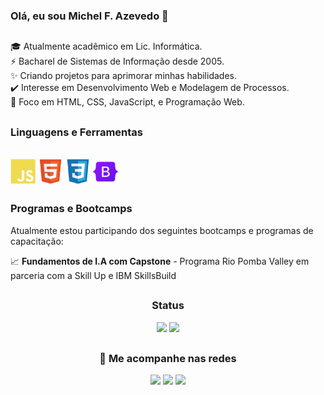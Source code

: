 ### Olá, eu sou Michel F. Azevedo 👋

##

🎓 Atualmente acadêmico em Lic. Informática.<br/>
⚡ Bacharel de Sistemas de Informação desde 2005.<br/>
✨ Criando projetos para aprimorar minhas habilidades.<br/>
✔️ Interesse em Desenvolvimento Web e Modelagem de Processos.<br/>
🎯 Foco em HTML, CSS, JavaScript, e Programação Web.<br/>

## <h3 align="left"> Linguagens e Ferramentas </h3>

<div style="display: inline_block"><br/>
  <img align="center" alt="Michel-Js" height="40" width="40" src="https://raw.githubusercontent.com/devicons/devicon/master/icons/javascript/javascript-plain.svg">
  <img align="center" alt="Michel-HTML" height="40" width="40" src="https://raw.githubusercontent.com/devicons/devicon/master/icons/html5/html5-original.svg">
  <img align="center" alt="Michel-CSS" height="40" width="40" src="https://raw.githubusercontent.com/devicons/devicon/master/icons/css3/css3-original.svg">
  <img align="center" alt="Michel-BOOTSTRAP" height="40" width="40" src="https://raw.githubusercontent.com/devicons/devicon/master/icons/bootstrap/bootstrap-original.svg">
</div>

## <h3 align="left"> Programas e Bootcamps </h3>

<p align="left"> Atualmente estou participando dos seguintes bootcamps e programas de capacitação:</p>

<div align="left">
  📈 <b>Fundamentos de I.A com Capstone</b> - Programa Rio Pomba Valley em parceria com a Skill Up e IBM SkillsBuild<br>
 
</div>

## <h3 align="center"> Status </h3>

<p align="center">
   <img height="160em" src="https://github-readme-streak-stats.herokuapp.com/?user=michelfariasazevedo&show_icons=true&locale=en&layout=compact&theme=dark" />
   <img height="160em" src="https://github-readme-stats.vercel.app/api?username=michelfariasazevedo&theme=midnight-purple&show_icons=true"/>
</p>


## <h3 align="center"> 📱 Me acompanhe nas redes </h3>

<div align="center"> 
 <a href="https://discord.io/michelfariasazevedo" target="_blank"><img src="https://img.shields.io/badge/Discord-7289DA?style=for-the-badge&logo=discord&logoColor=white" target="_blank"></a> 
  <a href="https://www.linkedin.com/in/azevedomichel" target="_blank"><img src="https://img.shields.io/badge/-LinkedIn-%230077B5?style=for-the-badge&logo=linkedin&logoColor=white" target="_blank"></a>
  <a href = "mailto:michelfariasazevedo@gmail.com"><img src="https://img.shields.io/badge/-Gmail-%23333?style=for-the-badge&logo=gmail&logoColor=white" target="_blank"></a>
</div>
